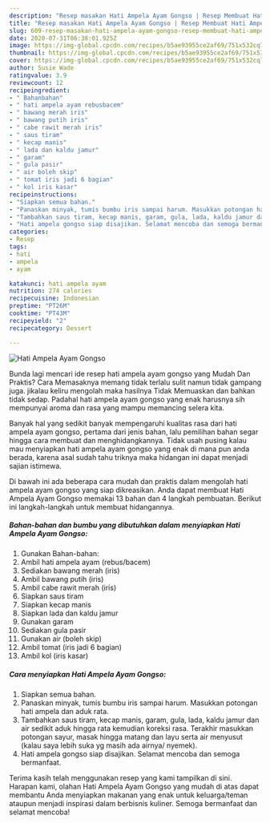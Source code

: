 ```yaml
---
description: "Resep masakan Hati Ampela Ayam Gongso | Resep Membuat Hati Ampela Ayam Gongso Yang Paling Enak"
title: "Resep masakan Hati Ampela Ayam Gongso | Resep Membuat Hati Ampela Ayam Gongso Yang Paling Enak"
slug: 609-resep-masakan-hati-ampela-ayam-gongso-resep-membuat-hati-ampela-ayam-gongso-yang-paling-enak
date: 2020-07-31T06:38:01.925Z
image: https://img-global.cpcdn.com/recipes/b5ae93955ce2af69/751x532cq70/hati-ampela-ayam-gongso-foto-resep-utama.jpg
thumbnail: https://img-global.cpcdn.com/recipes/b5ae93955ce2af69/751x532cq70/hati-ampela-ayam-gongso-foto-resep-utama.jpg
cover: https://img-global.cpcdn.com/recipes/b5ae93955ce2af69/751x532cq70/hati-ampela-ayam-gongso-foto-resep-utama.jpg
author: Susie Wade
ratingvalue: 3.9
reviewcount: 12
recipeingredient:
- " Bahanbahan"
- " hati ampela ayam rebusbacem"
- " bawang merah iris"
- " bawang putih iris"
- " cabe rawit merah iris"
- " saus tiram"
- " kecap manis"
- " lada dan kaldu jamur"
- " garam"
- " gula pasir"
- " air boleh skip"
- " tomat iris jadi 6 bagian"
- " kol iris kasar"
recipeinstructions:
- "Siapkan semua bahan."
- "Panaskan minyak, tumis bumbu iris sampai harum. Masukkan potongan hati ampela dan aduk rata."
- "Tambahkan saus tiram, kecap manis, garam, gula, lada, kaldu jamur dan air sedikit aduk hingga rata kemudian koreksi rasa. Terakhir masukkan potongan sayur, masak hingga matang dan layu serta air menyusut (kalau saya lebih suka yg masih ada airnya/ nyemek)."
- "Hati ampela gongso siap disajikan. Selamat mencoba dan semoga bermanfaat."
categories:
- Resep
tags:
- hati
- ampela
- ayam

katakunci: hati ampela ayam 
nutrition: 274 calories
recipecuisine: Indonesian
preptime: "PT26M"
cooktime: "PT43M"
recipeyield: "2"
recipecategory: Dessert

---
```



![Hati Ampela Ayam Gongso](https://img-global.cpcdn.com/recipes/b5ae93955ce2af69/751x532cq70/hati-ampela-ayam-gongso-foto-resep-utama.jpg)

Bunda lagi mencari ide resep hati ampela ayam gongso yang Mudah Dan Praktis? Cara Memasaknya memang tidak terlalu sulit namun tidak gampang juga. jikalau keliru mengolah maka hasilnya Tidak Memuaskan dan bahkan tidak sedap. Padahal hati ampela ayam gongso yang enak harusnya sih mempunyai aroma dan rasa yang mampu memancing selera kita.



Banyak hal yang sedikit banyak mempengaruhi kualitas rasa dari hati ampela ayam gongso, pertama dari jenis bahan, lalu pemilihan bahan segar hingga cara membuat dan menghidangkannya. Tidak usah pusing kalau mau menyiapkan hati ampela ayam gongso yang enak di mana pun anda berada, karena asal sudah tahu triknya maka hidangan ini dapat menjadi sajian istimewa.


Di bawah ini ada beberapa cara mudah dan praktis dalam mengolah hati ampela ayam gongso yang siap dikreasikan. Anda dapat membuat Hati Ampela Ayam Gongso memakai 13 bahan dan 4 langkah pembuatan. Berikut ini langkah-langkah untuk membuat hidangannya.

<!--inarticleads1-->

##### Bahan-bahan dan bumbu yang dibutuhkan dalam menyiapkan Hati Ampela Ayam Gongso:

1. Gunakan  Bahan-bahan:
1. Ambil  hati ampela ayam (rebus/bacem)
1. Sediakan  bawang merah (iris)
1. Ambil  bawang putih (iris)
1. Ambil  cabe rawit merah (iris)
1. Siapkan  saus tiram
1. Siapkan  kecap manis
1. Siapkan  lada dan kaldu jamur
1. Gunakan  garam
1. Sediakan  gula pasir
1. Gunakan  air (boleh skip)
1. Ambil  tomat (iris jadi 6 bagian)
1. Ambil  kol (iris kasar)




<!--inarticleads2-->

##### Cara menyiapkan Hati Ampela Ayam Gongso:

1. Siapkan semua bahan.
1. Panaskan minyak, tumis bumbu iris sampai harum. Masukkan potongan hati ampela dan aduk rata.
1. Tambahkan saus tiram, kecap manis, garam, gula, lada, kaldu jamur dan air sedikit aduk hingga rata kemudian koreksi rasa. Terakhir masukkan potongan sayur, masak hingga matang dan layu serta air menyusut (kalau saya lebih suka yg masih ada airnya/ nyemek).
1. Hati ampela gongso siap disajikan. Selamat mencoba dan semoga bermanfaat.




Terima kasih telah menggunakan resep yang kami tampilkan di sini. Harapan kami, olahan Hati Ampela Ayam Gongso yang mudah di atas dapat membantu Anda menyiapkan makanan yang enak untuk keluarga/teman ataupun menjadi inspirasi dalam berbisnis kuliner. Semoga bermanfaat dan selamat mencoba!
